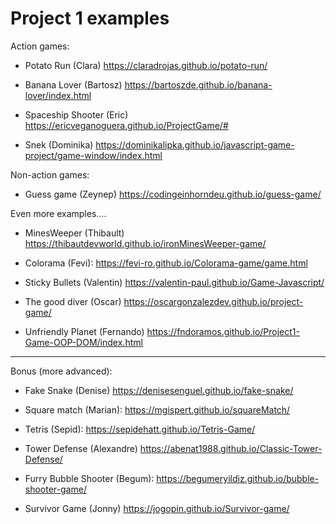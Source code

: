 
# Project 1 examples


Action games:

- Potato Run (Clara)
  https://claradrojas.github.io/potato-run/


- Banana Lover (Bartosz)
  https://bartoszde.github.io/banana-lover/index.html


- Spaceship Shooter (Eric)
  https://ericveganoguera.github.io/ProjectGame/#


- Snek (Dominika)
  https://dominikalipka.github.io/javascript-game-project/game-window/index.html



Non-action games:

- Guess game (Zeynep)
  https://codingeinhorndeu.github.io/guess-game/




Even more examples....

- MinesWeeper (Thibault)
  https://thibautdevworld.github.io/ironMinesWeeper-game/

- Colorama (Fevi):
  https://fevi-ro.github.io/Colorama-game/game.html

- Sticky Bullets (Valentin)
  https://valentin-paul.github.io/Game-Javascript/

- The good diver (Oscar)
  https://oscargonzalezdev.github.io/project-game/

- Unfriendly Planet (Fernando)
  https://fndoramos.github.io/Project1-Game-OOP-DOM/index.html


---


Bonus (more advanced):

- Fake Snake (Denise)
  https://denisesenguel.github.io/fake-snake/

- Square match (Marian):
  https://mgispert.github.io/squareMatch/


- Tetris (Sepid):
  https://sepidehatt.github.io/Tetris-Game/


- Tower Defense (Alexandre)
  https://abenat1988.github.io/Classic-Tower-Defense/

- Furry Bubble Shooter (Begum):
  https://begumeryildiz.github.io/bubble-shooter-game/


- Survivor Game (Jonny)
  https://jogopin.github.io/Survivor-game/


  